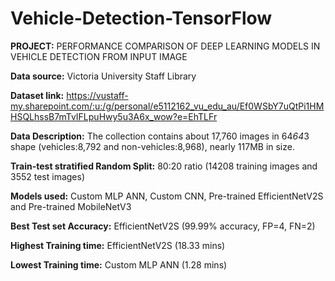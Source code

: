 # Vehicle-Detection-TensorFlow
**PROJECT:** PERFORMANCE COMPARISON OF DEEP LEARNING MODELS IN VEHICLE DETECTION FROM INPUT IMAGE

**Data source:** Victoria University Staff Library

**Dataset link:** https://vustaff-my.sharepoint.com/:u:/g/personal/e5112162_vu_edu_au/Ef0WSbY7uQtPi1HMHSQLhssB7mTvIFLpuHwy5u3A6x_wow?e=EhTLFr

**Data Description:** The collection contains about 17,760 images in 64*64*3 shape (vehicles:8,792 and non-vehicles:8,968), nearly 117MB in size.

**Train-test stratified Random Split:** 80:20 ratio (14208 training images and 3552 test images)

**Models used:** Custom MLP ANN, Custom CNN, Pre-trained EfficientNetV2S and Pre-trained MobileNetV3

**Best Test set Accuracy:** EfficientNetV2S (99.99% accuracy, FP=4, FN=2)

**Highest Training time:** EfficientNetV2S (18.33 mins)

**Lowest Training time:** Custom MLP ANN (1.28 mins)

